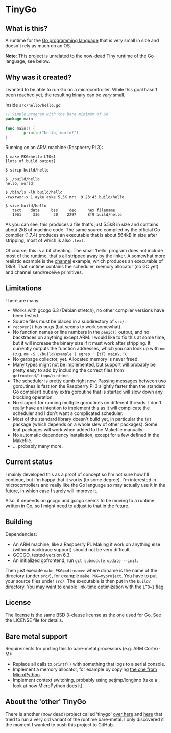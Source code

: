 # TinyGo

## What is this?

A runtime for the [Go programming language](https://golang.org/) that is very
small in size and doesn't rely as much on an OS.

**Note**: This project is unrelated to the now-dead [Tiny
runtime](https://code.google.com/archive/p/tinygo/) of the Go language, see
below.

## Why was it created?

I wanted to be able to run Go on a microcontroller. While this goal hasn't been
reached yet, the resulting binary can be _very_ small.

Inside `src/hello/hello.go`:

```go
// Simple program with the bare minimum of Go.
package main

func main() {
        println("hello, world!")
}
```

Running on an ARM machine (Raspberry Pi 3):

```
$ make PKG=hello LTO=1
[lots of build output]

$ strip build/hello

$ ./build/hello
hello, world!

$ /bin/ls -lh build/hello
-rwxrwxr-x 1 ayke ayke 5,5K mrt  9 23:43 build/hello

$ size build/hello
   text    data     bss     dec     hex filename
   1961     316      20    2297     8f9 build/hello
```

As you can see, this produces a file that's just 5.5kB in size and contains
about 2kB of machine code. The same source compiled by the official Go compiler
(1.7.4) produces an executable that is about 564kB in size after stripping, most
of which is also `.text`.

Of course, this is a bit cheating. The small 'hello' program does not include
most of the runtime, that's all stripped away by the linker. A somewhat more
realistic example is the
[channel](https://github.com/aykevl/tinygo/blob/master/src/channel/channel.go)
example, which produces an executable of 18kB. That runtime contains the
scheduler, memory allocator (no GC yet) and channel send/receive primitives.

## Limitations

There are many.

  * Works with gccgo 6.3 (Debian stretch), no other compiler versions have been
    tested.
  * Source files must be placed in a subdirectory of `src/`.
  * `recover()` has bugs (but seems to work somewhat).
  * No function names or line numbers in the `panic()` output, and no backtraces
    on anything except ARM. I would like to fix this at some time, but it will
    increase the binary size if it must work after stripping. It currently
    outputs the function addresses, which you can look up with `nm` (e.g. `nm -S
    ./build/example | egrep ' [tT] main\.'`).
  * No garbage collector, yet. Allocated memory is never freed.
  * Many types might not be implemented, but support will probably be pretty
    easy to add by including the correct files from `gofrontend/libgo/runtime`.
  * The scheduler is pretty dumb right now. Passing messages between two
    goroutines is fast (on the Raspberry Pi 3 slightly faster than the standard
    Go compiler!) but any extra goroutine that is started will slow down any
    blocking operation.
  * No support for running multiple goroutines on different threads. I don't
    really have an intention to implement this as it will complicate the
    scheduler and I don't want a complicated scheduler.
  * Most of the standard library doesn't build yet, in particular the `fmt`
    package (which depends on a whole slew of other packages). Some leaf
    packages will work when added to the Makefile manually.
  * No automatic dependency installation, except for a few defined in the
    Makefile.
  * ... probably many more.

## Current status

I mainly developed this as a proof of concept so I'm not sure how I'll continue,
but I'm happy that it works (to some degree). I'm interested in microcontrollers
and really like the Go language so may actually use it in the future, in which
case I surely will improve it.

Also, it depends on gccgo and gccgo seems to be moving to a runtime written in
Go, so I might need to adjust to that in the future.

## Building

Dependencies:

  * An ARM machine, like a Raspberry Pi. Making it work on anything else
    (without backtrace support) should not be very difficult.
  * GCCGO, tested version 6.3.
  * An initialized gofrontend, run `git submodule update --init`.

Then just execute `make PKG=<dirname>` where dirname is the name of the
directory (under `src/`), for example `make PKG=myproject`. You have to put your
source files under `src/`. The executable is then put in the `build/` directory.
You may want to enable link-time optimization with the `LTO=1` flag.

## License

The license is the same BSD 3-clause license as the one used for Go. See the
LICENSE file for details.

## Bare metal support

Requirements for porting this to bare-metal processors (e.g. ARM Cortex-M):

  * Replace all calls to `printf()` with something that logs to a serial
    console.
  * Implement a memory allocator, for example by copying [the one from
    MicroPython](https://github.com/micropython/micropython/blob/master/py/gc.c).
  * Implement context switching, probably using setjmp/longjmp (take a look at
    how MicroPython does it).

## About the 'other' TinyGo

There is another (now dead) project called 'tinygo' [over
here](https://code.google.com/archive/p/tinygo/) and
[here](https://github.com/jackmanlabs/tinygo) that tried to run a very old
variant of the runtime bare-metal. I only discovered it the moment I wanted to
push this project to GitHub.

